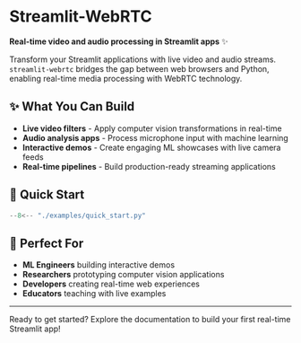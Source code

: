# Streamlit-WebRTC

**Real-time video and audio processing in Streamlit apps** ✨

Transform your Streamlit applications with live video and audio streams. `streamlit-webrtc` bridges the gap between web browsers and Python, enabling real-time media processing with WebRTC technology.

## ✨ What You Can Build

- **Live video filters** - Apply computer vision transformations in real-time
- **Audio analysis apps** - Process microphone input with machine learning
- **Interactive demos** - Create engaging ML showcases with live camera feeds
- **Real-time pipelines** - Build production-ready streaming applications

## 🚀 Quick Start

```python
--8<-- "./examples/quick_start.py"
```

## 🎯 Perfect For

- **ML Engineers** building interactive demos
- **Researchers** prototyping computer vision applications
- **Developers** creating real-time web experiences
- **Educators** teaching with live examples

---

Ready to get started? Explore the documentation to build your first real-time Streamlit app!
